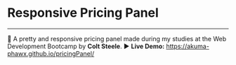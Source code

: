 # Responsive Pricing Panel

---

:name_badge: A pretty and responsive pricing panel made during my studies at the Web Development Bootcamp by **Colt Steele**.
:arrow_forward: **Live Demo:** https://akuma-phawx.github.io/pricingPanel/
